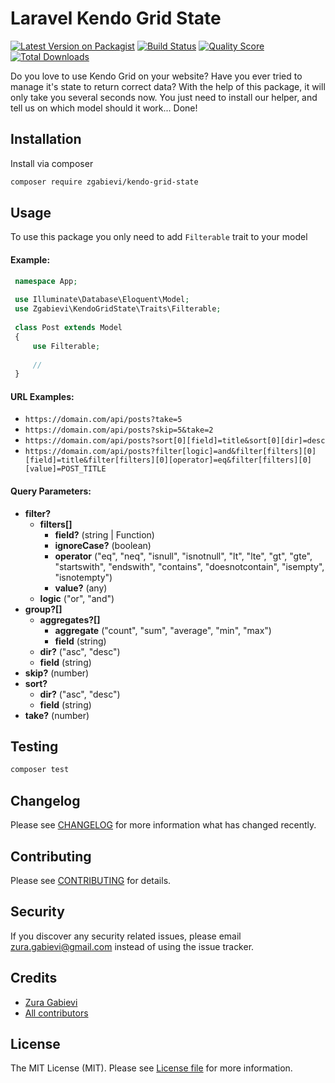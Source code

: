 # Laravel Kendo Grid State

[![Latest Version on Packagist](https://img.shields.io/packagist/v/zgabievi/kendo-grid-state.svg?style=flat-square)](https://packagist.org/packages/beyondcode/laravel-self-diagnosis)
[![Build Status](https://img.shields.io/travis/zgabievi/laravel-kendo-grid-state/master.svg?style=flat-square)](https://travis-ci.org/zgabievi/laravel-kendo-grid-state)
[![Quality Score](https://img.shields.io/scrutinizer/g/zgabievi/laravel-kendo-grid-state.svg?style=flat-square)](https://scrutinizer-ci.com/g/zgabievi/laravel-kendo-grid-state)
[![Total Downloads](https://img.shields.io/packagist/dt/zgabievi/kendo-grid-state.svg?style=flat-square)](https://packagist.org/packages/zgabievi/kendo-grid-state)

Do you love to use Kendo Grid on your website? Have you ever tried to manage it's state to return correct data? With the help of this package, it will only take you several seconds now. You just need to install our helper, and tell us on which model should it work... Done! 

## Installation

Install via composer
```bash
composer require zgabievi/kendo-grid-state
```

## Usage

To use this package you only need to add `Filterable` trait to your model

#### Example:

```php
 namespace App;
 
 use Illuminate\Database\Eloquent\Model;
 use Zgabievi\KendoGridState\Traits\Filterable;
 
 class Post extends Model
 {
     use Filterable;
     
     //
 }
```

#### URL Examples:

- `https://domain.com/api/posts?take=5`
- `https://domain.com/api/posts?skip=5&take=2`
- `https://domain.com/api/posts?sort[0][field]=title&sort[0][dir]=desc`
- `https://domain.com/api/posts?filter[logic]=and&filter[filters][0][field]=title&filter[filters][0][operator]=eq&filter[filters][0][value]=POST_TITLE`

#### Query Parameters:

- **filter?**
  - **filters[]**
    - **field?** (string | Function)
    - **ignoreCase?** (boolean)
    - **operator** ("eq", "neq", "isnull", "isnotnull", "lt", "lte", "gt", "gte", "startswith", "endswith", "contains", "doesnotcontain", "isempty", "isnotempty")
    - **value?** (any)
  - **logic** ("or", "and")
- **group?[]**
  - **aggregates?[]**
    - **aggregate** ("count", "sum", "average", "min", "max")
    - **field** (string)
  - **dir?** ("asc", "desc")
  - **field** (string)
- **skip?** (number)
- **sort?**
  - **dir?** ("asc", "desc")
  - **field** (string)
- **take?** (number)

## Testing

```bash
composer test
```

## Changelog

Please see [CHANGELOG](CHANGELOG.md) for more information what has changed recently.

## Contributing

Please see [CONTRIBUTING](CONTRIBUTING.md) for details.

## Security

If you discover any security related issues, please email zura.gabievi@gmail.com instead of using the issue tracker.

## Credits

- [Zura Gabievi](https://github.com/zgabievi/kendo-grid-state)
- [All contributors](https://github.com/zgabievi/kendo-grid-state/graphs/contributors)

## License

The MIT License (MIT). Please see [License file](LICENSE) for more information.
